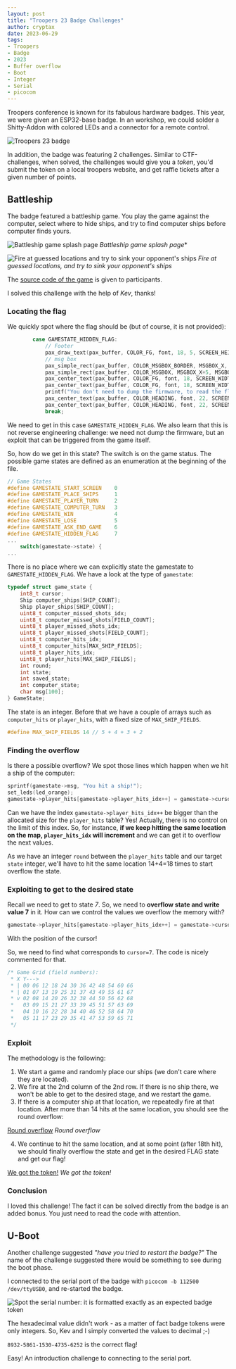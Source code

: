 ```yaml
---
layout: post
title: "Troopers 23 Badge Challenges"
author: cryptax
date: 2023-06-29
tags:
- Troopers
- Badge
- 2023
- Buffer overflow
- Boot
- Integer
- Serial
- picocom
---
```


Troopers conference is known for its fabulous hardware badges. This year, we were given an ESP32-base badge. In an workshop, we could solder a Shitty-Addon with colored LEDs and a connector for a remote control.

![Troopers 23 badge](/images/troopers23-badge.jpg)

In addition, the badge was featuring 2 challenges. Similar to CTF-challenges, when solved, the challenges would give you a *token*, you'd submit the token on a local troopers website, and get raffle tickets after a given number of points.

## Battleship

The badge featured a battleship game. You play the game against the computer, select where to hide ships, and try to find computer ships before computer finds yours.

![Battleship game splash page](/images/troopers23-battleship-welcome.jpg)
*Battleship game splash page**

![Fire at guessed locations and try to sink your opponent's ships](/images/troopers23-battleship-play.jpg)
*Fire at guessed locations, and try to sink your opponent's ships*

The [source code of the game](/source/battleship.c) is given to participants.

I solved this challenge with the help of *Kev*, thanks!

### Locating the flag

We quickly spot where the flag should be (but of course, it is not provided):

```c
        case GAMESTATE_HIDDEN_FLAG:
            // Footer
            pax_draw_text(pax_buffer, COLOR_FG, font, 18, 5, SCREEN_HEIGHT - 18, "🅰 win 🅱 lose 🆂 new game");
            // msg box
            pax_simple_rect(pax_buffer, COLOR_MSGBOX_BORDER, MSGBOX_X, MSGBOX_Y, MSGBOX_WIDTH, MSGBOX_HEIGHT);
            pax_simple_rect(pax_buffer, COLOR_MSGBOX, MSGBOX_X+5, MSGBOX_Y+5, MSGBOX_WIDTH-10, MSGBOX_HEIGHT-10);
            pax_center_text(pax_buffer, COLOR_FG, font, 18, SCREEN_WIDTH/2, SCREEN_HEIGHT/2-60, "Good job!");
            pax_center_text(pax_buffer, COLOR_FG, font, 18, SCREEN_WIDTH/2, SCREEN_HEIGHT/2-40, "Here is your flag:");
            printf("You don't need to dump the firmware, to read the flag! The bug can be exploited within the game!\n");
            pax_center_text(pax_buffer, COLOR_HEADING, font, 22, SCREEN_WIDTH/2, SCREEN_HEIGHT/2, "XXXX-XXXX-XXXX-");
            pax_center_text(pax_buffer, COLOR_HEADING, font, 22, SCREEN_WIDTH/2, SCREEN_HEIGHT/2+20, "XXXX-XXXX");
            break;
```

We need to get in this case `GAMESTATE_HIDDEN_FLAG`. We also learn that this is not reverse engineering challenge: we need not dump the firmware, but an exploit that can be triggered from the game itself.

So, how do we get in this state? The switch is on the game status. The possible game states are defined as an enumeration at the beginning of the file.

```c
// Game States
#define GAMESTATE_START_SCREEN    0
#define GAMESTATE_PLACE_SHIPS     1
#define GAMESTATE_PLAYER_TURN     2
#define GAMESTATE_COMPUTER_TURN   3
#define GAMESTATE_WIN             4
#define GAMESTATE_LOSE            5
#define GAMESTATE_ASK_END_GAME    6
#define GAMESTATE_HIDDEN_FLAG     7
...
    switch(gamestate->state) {
...
```

There is no place where we can explicitly state the gamestate to `GAMESTATE_HIDDEN_FLAG`.  We have a look at the type of `gamestate`:

```c
typedef struct game_state {
    int8_t cursor;
    Ship computer_ships[SHIP_COUNT];
    Ship player_ships[SHIP_COUNT];
    uint8_t computer_missed_shots_idx;
    uint8_t computer_missed_shots[FIELD_COUNT];
    uint8_t player_missed_shots_idx;
    uint8_t player_missed_shots[FIELD_COUNT];
    uint8_t computer_hits_idx;
    uint8_t computer_hits[MAX_SHIP_FIELDS];
    uint8_t player_hits_idx;
    uint8_t player_hits[MAX_SHIP_FIELDS];
    int round;
    int state;
    int saved_state;
    int computer_state;
    char msg[100];
} GameState;
```

The state is an integer. Before that we have a couple of arrays such as `computer_hits` or `player_hits`, with a fixed size of `MAX_SHIP_FIELDS`. 

```c
#define MAX_SHIP_FIELDS 14 // 5 + 4 + 3 + 2
```

### Finding the overflow

Is there a possible overflow?
We spot those lines which happen when we hit a ship of the computer:

```c
sprintf(gamestate->msg, "You hit a ship!");
set_leds(led_orange);
gamestate->player_hits[gamestate->player_hits_idx++] = gamestate->cursor;
```

Can we have the index `gamestate->player_hits_idx++` be bigger than the allocated size for the `player_hits` table? Yes! Actually, there is no control on the limit of this index. So, for instance, **if we keep hitting the same location on the map, `player_hits_idx` will increment** and we can get it to overflow the next values.

As we have an integer `round` between the `player_hits` table and our target `state` integer, we'll have to hit the same location 14+4=18 times to start overflow the state.

### Exploiting to get to the desired state

Recall we need to get to state *7*. So, we need to **overflow state and write value 7** in it. How can we control the values we overflow the memory with?

```c
gamestate->player_hits[gamestate->player_hits_idx++] = gamestate->cursor;
```

With the position of the cursor!

So, we need to find what corresponds to `cursor=7`. The code is nicely commented for that.

```c
/* Game Grid (field numbers):
 * X Y--->
 * | 00 06 12 18 24 30 36 42 48 54 60 66
 * | 01 07 13 19 25 31 37 43 49 55 61 67
 * v 02 08 14 20 26 32 38 44 50 56 62 68
 *   03 09 15 21 27 33 39 45 51 57 63 69
 *   04 10 16 22 28 34 40 46 52 58 64 70
 *   05 11 17 23 29 35 41 47 53 59 65 71
 */
```

### Exploit

The methodology is the following:

1. We start a game and randomly place our ships (we don't care where they are located).
2. We fire at the 2nd column of the 2nd row. If there is no ship there, we won't be able to get to the desired stage, and we restart the game.
3. If there is a computer ship at that location, we repeatedly fire at that location. After more than 14 hits at the same location, you should see the round overflow:

[Round overflow](/images/troopers23-battleship-round.jpg)
*Round overflow*

4. We continue to hit the same location, and at some point (after 18th hit), we should finally overflow the state and get in the desired FLAG state and get our flag!

[We got the token!](/images/troopers23-battleship-flag.jpg)
*We got the token!*

### Conclusion

I loved this challenge! The fact it can be solved directly from the badge is an added bonus. You just need to read the code with attention.

## U-Boot

Another challenge suggested *"have you tried to restart the badge?"*
The name of the challenge suggested there would be something to see during the boot phase. 

I connected to the serial port of the badge with `picocom -b 112500 /dev/ttyUSB0`, and re-started the badge.

![Spot the serial number: it is formatted exactly as an expected badge token](/images/troopers23-uboot.png)

The hexadecimal value didn't work - as a matter of fact badge tokens were only integers. So, Kev and I simply converted the values to decimal ;-)

`8932-5861-1530-4735-6252` is the correct flag!

Easy! An introduction challenge to connecting to the serial port.

